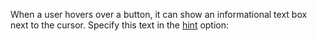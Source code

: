 When a user hovers over a button, it can show an informational text box next to the cursor. Specify this text in the [hint](/Documentation/ApiReference/UI_Widgets/dxButton/Configuration/#hint) option: